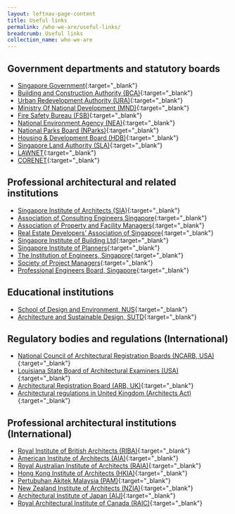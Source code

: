 ```yaml
---
layout: leftnav-page-content
title: Useful links
permalink: /who-we-are/useful-links/
breadcrumb: Useful links 
collection_name: who-we-are
---
```


## Government departments and statutory boards ##
-	[Singapore Government](https://www.gov.sg/){:target="_blank"}
-	[Building and Construction Authority (BCA)](https://www.bca.gov.sg/){:target="_blank"}
-	[Urban Redevelopment Authority (URA)](https://www.ura.gov.sg/){:target="_blank"}
-	[Ministry Of National Development (MND)](https://www.mnd.gov.sg/){:target="_blank"}
-	[Fire Safety Bureau (FSB)](https://www.scdf.gov.sg/){:target="_blank"} 
- [National Environment Agency (NEA)](https://www.nea.gov.sg/){:target="_blank"}
-	[National Parks Board (NParks)](https://www.nparks.gov.sg/){:target="_blank"}
-	[Housing & Development Board (HDB)](https://www.hdb.gov.sg/){:target="_blank"} 
-	[Singapore Land Authority (SLA)](https://www.sla.gov.sg/){:target="_blank"} 
-	[LAWNET](https://www.lawnet.sg/lawnet/web/lawnet/home){:target="_blank"}
-	[CORENET](https://www.corenet.gov.sg/){:target="_blank"}
 
## Professional architectural and related institutions ##
-	[Singapore Institute of Architects (SIA)](https://sia.org.sg/){:target="_blank"}
-	[Association of Consulting Engineers Singapore](http://www.aces.org.sg/){:target="_blank"}
-	[Association of Property and Facility Managers](http://www.apfm.org.sg/){:target="_blank"}
-	[Real Estate Developers’ Association of Singapore](http://www.redas.com/){:target="_blank"}
-	[Singapore Institute of Building Ltd](http://www.sibl.com.sg/){:target="_blank"}
-	[Singapore Institute of Planners](https://www.planning.org.sg/){:target="_blank"}
-	[The Institution of Engineers, Singapore](https://www.ies.org.sg/){:target="_blank"}
-	[Society of Project Managers](http://www.sprojm.org.sg/){:target="_blank"}
-	[Professional Engineers Board, Singapore](https://www.peb.gov.sg/){:target="_blank"} 
 
## Educational institutions ##
-	[School of Design and Environment, NUS](http://www.sde.nus.edu.sg/){:target="_blank"} 
-	[Architecture and Sustainable Design, SUTD](https://asd.sutd.edu.sg/){:target="_blank"}
 
## Regulatory bodies and regulations (International) ##
-	[National Council of Architectural Registration Boards (NCARB, USA)](https://www.ncarb.org/){:target="_blank"}
-	[Louisiana State Board of Architectural Examiners (USA)](https://lsbae.com/){:target="_blank"}
-	[Architectural Registration Board (ARB, UK)](http://www.arb.org.uk/){:target="_blank"}
-	[Architectural regulations in United Kingdom (Architects Act)](http://www.legislation.gov.uk/ukpga/1997#aofs){:target="_blank"}
 
## Professional architectural institutions (International) ##
-	[Royal Institute of British Architects (RIBA)](https://www.architecture.com/){:target="_blank"}
-	[American Institute of Architects (AIA)](https://www.aia.org/){:target="_blank"}
-	[Royal Australian Institute of Architects (RAIA)](http://architecture.com.au/){:target="_blank"}
-	[Hong Kong Institute of Architects (HKIA)](http://www.hkia.net/en/Home/Index.htm){:target="_blank"}
-	[Pertubuhan Akitek Malaysia (PAM)](http://www.pam.org.my/){:target="_blank"}
-	[New Zealand Institute of Architects (NZIA)](http://www.nzia.co.nz/){:target="_blank"}
-	[Architectural Institute of Japan (AIJ)](https://www.aij.or.jp/){:target="_blank"}
-	[Royal Architectural Institute of Canada (RAIC)](https://www.raic.org/){:target="_blank"}
